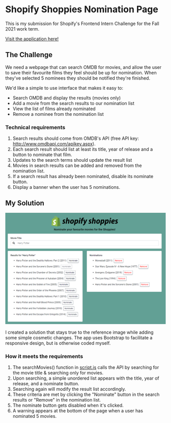# Shopify Shoppies Nomination Page

This is my submission for Shopify's Frontend Intern Challenge for the Fall 2021 work term.

[Visit the application here!](https://seanstilwell.ca/shopify_challenge/index.html)

## The Challenge

We need a webpage that can search OMDB for movies, and allow the user to save their favourite films they feel should be up for nomination. When they've selected 5 nominees they should be notified they're finished.

We'd like a simple to use interface that makes it easy to:
* Search OMDB and display the results (movies only)
* Add a movie from the search results to our nomination list
* View the list of films already nominated
* Remove a nominee from the nomination list

### Technical requirements
1. Search results should come from OMDB's API (free API key: http://www.omdbapi.com/apikey.aspx).
2. Each search result should list at least its title, year of release and a button to nominate that film.
3. Updates to the search terms should update the result list
4. Movies in search results can be added and removed from the nomination list.
5. If a search result has already been nominated, disable its nominate button.
6. Display a banner when the user has 5 nominations.

## My Solution

![View of the application with sample results](/app.png)

I created a solution that stays true to the reference image while adding some simple cosmetic changes. The app uses Bootstrap to facilitate a responsive design, but is otherwise coded myself.

### How it meets the requirements
1. The searchMovies() function in [script.js](https://github.com/Sean-Stilwell/Shopify-Shoppies/blob/master/script.js) calls the API by searching for the movie title & searching only for movies.
2. Upon searching, a simple unordered list appears with the title, year of release, and a nominate button.
3. Searching again will modify the result list accordingly.
4. These criteria are met by clicking the "Nominate" button in the search results or "Remove" in the nomination list.
5. The nominate button gets disabled when it's clicked.
6. A warning appears at the bottom of the page when a user has nominated 5 movies.